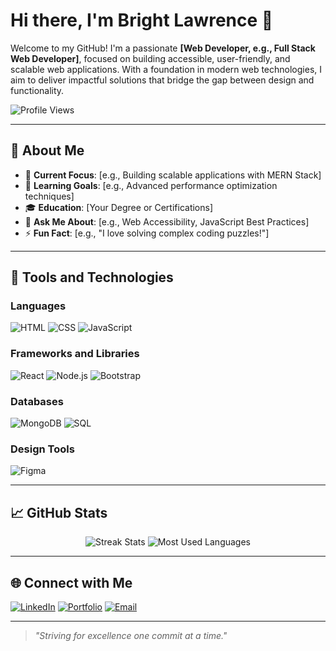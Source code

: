# Hi there, I'm Bright Lawrence 👋

Welcome to my GitHub! I'm a passionate **[Web Developer, e.g., Full Stack Web Developer]**, focused on building accessible, user-friendly, and scalable web applications. With a foundation in modern web technologies, I aim to deliver impactful solutions that bridge the gap between design and functionality.

![Profile Views](https://komarev.com/ghpvc/?username=your-username&color=blueviolet)

---

## 🌟 About Me
- 🔭 **Current Focus**: [e.g., Building scalable applications with MERN Stack]
- 🌱 **Learning Goals**: [e.g., Advanced performance optimization techniques]
- 🎓 **Education**: [Your Degree or Certifications]
- 💬 **Ask Me About**: [e.g., Web Accessibility, JavaScript Best Practices]
- ⚡ **Fun Fact**: [e.g., "I love solving complex coding puzzles!"]

---

## 🚀 Tools and Technologies
### Languages
![HTML](https://img.shields.io/badge/HTML-E34F26?style=for-the-badge&logo=html5&logoColor=white)
![CSS](https://img.shields.io/badge/CSS-1572B6?style=for-the-badge&logo=css3&logoColor=white)
![JavaScript](https://img.shields.io/badge/JavaScript-F7DF1E?style=for-the-badge&logo=javascript&logoColor=black)

### Frameworks and Libraries
![React](https://img.shields.io/badge/React-20232A?style=for-the-badge&logo=react&logoColor=61DAFB)
![Node.js](https://img.shields.io/badge/Node.js-339933?style=for-the-badge&logo=node.js&logoColor=white)
![Bootstrap](https://img.shields.io/badge/Bootstrap-563D7C?style=for-the-badge&logo=bootstrap&logoColor=white)

### Databases
![MongoDB](https://img.shields.io/badge/MongoDB-4EA94B?style=for-the-badge&logo=mongodb&logoColor=white)
![SQL](https://img.shields.io/badge/SQL-003B57?style=for-the-badge&logo=postgresql&logoColor=white)

### Design Tools
![Figma](https://img.shields.io/badge/Figma-F24E1E?style=for-the-badge&logo=figma&logoColor=white)

---

## 📈 GitHub Stats
<div align="center">
    <img src="https://github-readme-streak-stats.herokuapp.com/?user=Bridev2024&theme=radical" alt="Streak Stats" />
  <img src="https://github-readme-stats.vercel.app/api/top-langs/?username=Bridev2024&layout=compact&theme=radical" alt="Most Used Languages" />
</div>

---

## 🌐 Connect with Me
[![LinkedIn](https://img.shields.io/badge/LinkedIn-0A66C2?style=for-the-badge&logo=linkedin&logoColor=white)](https://linkedin.com/in/bridev2024)
[![Portfolio](https://img.shields.io/badge/Portfolio-FF5722?style=for-the-badge&logo=google-chrome&logoColor=white)](https://briportfolio.vercel.app)
[![Email](https://img.shields.io/badge/Email-D14836?style=for-the-badge&logo=gmail&logoColor=white)](mailto:bri.dev.2024@gmail.com)

---

> *"Striving for excellence one commit at a time."*
